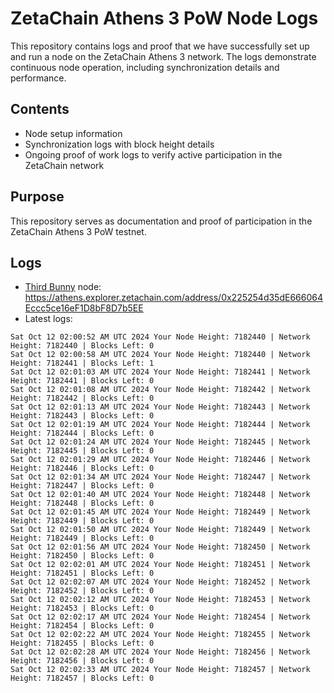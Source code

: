 # ZetaChain Athens 3 PoW Node Logs
This repository contains logs and proof that we have successfully set up and run a node on the ZetaChain Athens 3 network. The logs demonstrate continuous node operation, including synchronization details and performance.

## Contents
- Node setup information
- Synchronization logs with block height details
- Ongoing proof of work logs to verify active participation in the ZetaChain network

## Purpose
This repository serves as documentation and proof of participation in the ZetaChain Athens 3 PoW testnet.

## Logs

- [Third Bunny](https://thirdbunny.xyz/) node: https://athens.explorer.zetachain.com/address/0x225254d35dE666064Eccc5ce16eF1D8bF8D7b5EE
- Latest logs:
```
Sat Oct 12 02:00:52 AM UTC 2024 Your Node Height: 7182440 | Network Height: 7182440 | Blocks Left: 0
Sat Oct 12 02:00:58 AM UTC 2024 Your Node Height: 7182440 | Network Height: 7182441 | Blocks Left: 1
Sat Oct 12 02:01:03 AM UTC 2024 Your Node Height: 7182441 | Network Height: 7182441 | Blocks Left: 0
Sat Oct 12 02:01:08 AM UTC 2024 Your Node Height: 7182442 | Network Height: 7182442 | Blocks Left: 0
Sat Oct 12 02:01:13 AM UTC 2024 Your Node Height: 7182443 | Network Height: 7182443 | Blocks Left: 0
Sat Oct 12 02:01:19 AM UTC 2024 Your Node Height: 7182444 | Network Height: 7182444 | Blocks Left: 0
Sat Oct 12 02:01:24 AM UTC 2024 Your Node Height: 7182445 | Network Height: 7182445 | Blocks Left: 0
Sat Oct 12 02:01:29 AM UTC 2024 Your Node Height: 7182446 | Network Height: 7182446 | Blocks Left: 0
Sat Oct 12 02:01:34 AM UTC 2024 Your Node Height: 7182447 | Network Height: 7182447 | Blocks Left: 0
Sat Oct 12 02:01:40 AM UTC 2024 Your Node Height: 7182448 | Network Height: 7182448 | Blocks Left: 0
Sat Oct 12 02:01:45 AM UTC 2024 Your Node Height: 7182449 | Network Height: 7182449 | Blocks Left: 0
Sat Oct 12 02:01:50 AM UTC 2024 Your Node Height: 7182449 | Network Height: 7182449 | Blocks Left: 0
Sat Oct 12 02:01:56 AM UTC 2024 Your Node Height: 7182450 | Network Height: 7182450 | Blocks Left: 0
Sat Oct 12 02:02:01 AM UTC 2024 Your Node Height: 7182451 | Network Height: 7182451 | Blocks Left: 0
Sat Oct 12 02:02:07 AM UTC 2024 Your Node Height: 7182452 | Network Height: 7182452 | Blocks Left: 0
Sat Oct 12 02:02:12 AM UTC 2024 Your Node Height: 7182453 | Network Height: 7182453 | Blocks Left: 0
Sat Oct 12 02:02:17 AM UTC 2024 Your Node Height: 7182454 | Network Height: 7182454 | Blocks Left: 0
Sat Oct 12 02:02:22 AM UTC 2024 Your Node Height: 7182455 | Network Height: 7182455 | Blocks Left: 0
Sat Oct 12 02:02:28 AM UTC 2024 Your Node Height: 7182456 | Network Height: 7182456 | Blocks Left: 0
Sat Oct 12 02:02:33 AM UTC 2024 Your Node Height: 7182457 | Network Height: 7182457 | Blocks Left: 0
```

